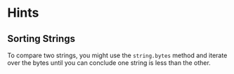 # Hints

## Sorting Strings

To compare two strings, you might use the `string.bytes` method and iterate
over the bytes until you can conclude one string is less than the other.
